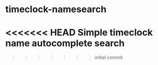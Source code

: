 # timeclock-namesearch
<<<<<<< HEAD
Simple timeclock name autocomplete search
=======
>>>>>>> initial commit
